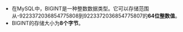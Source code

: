 - 在MySQL中，BIGINT是一种整数数据类型。它可以存储范围从-9223372036854775808到9223372036854775807的**64位整数值**。
- BIGINT的存储大小为**8个字节**。